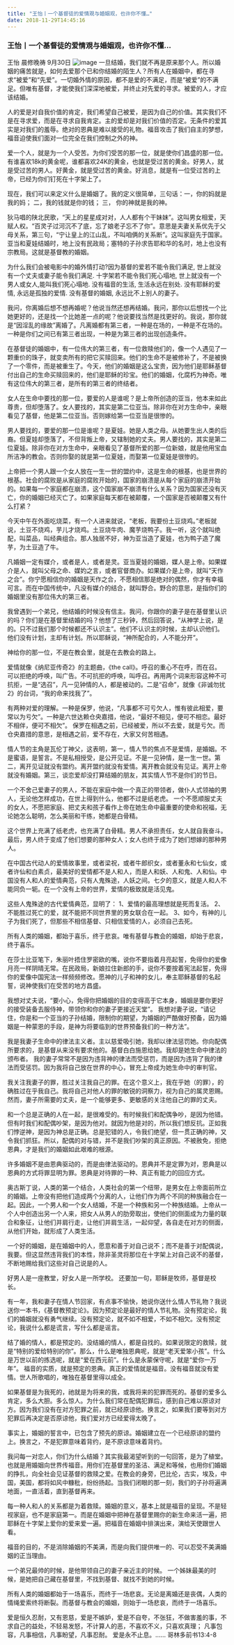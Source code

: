 ```yaml
---
title: "王怡丨一个基督徒的爱情覌与婚姻观，也许你不懂…"
date: 2018-11-29T14:45:16
---
```


### 王怡丨一个基督徒的爱情覌与婚姻观，也许你不懂…

王怡  晨修晚祷  9月30日
![image](https://user-images.githubusercontent.com/37917810/49229377-5105bd80-f428-11e8-9680-0cb14ed7a9a7.png)
一旦结婚，我们就不再是原来那个人。所以婚姻的痛苦就是，如何去爱那个已和你结婚的陌生人？所有人在婚姻中，都在寻求“被爱”和“先爱”。一切婚外情的原因，都不是爱的不满足，而是“被爱”的不满足。但唯有基督，才能使我们深深地被爱，并终止对先爱的寻求。被爱的人，才应该结婚。

人的爱是对自我价值的肯定，我们希望自己被爱，是因为自己的价值。其实我们不是在寻求爱，而是在寻求自我肯定。主的爱却是对我们价值的否定。无条件的爱其实是对我们的羞辱。绝对的恩典是难以接受的礼物。福音攻击了我们自主的梦想，福音迫使我们面对一位完全在我们控制之外的神。

爱一个人，就是为一个人受苦。为你们受苦的那一位，就是使你们昌盛的那一位。有谁喜欢18k的黄金呢，谁都喜欢24K的黄金，也就是受过苦的黄金。好男人，就是受过苦的男人。好黄金，就是受过苦的黄金。好消息，就是有一位受过苦的上帝，已经为你们钉死在十字架上了。

现在，我们可以来定义什么是婚姻了。我的定义很简单，三句话：一，你的妈就是我的妈； 二，我的钱就是你的钱； 三， 你的神就是我的神。

狄马唱的陕北民歌，“天上的星星成对对，人人都有个干妹妹”。这叫男女相爱，天赋人权。“百灵子过河沉不了底，忘了娘老子忘不了你”。意思是夫妻关系优先于父母关系，第三句，“宁让皇上的江山乱，不叫咱俩的关系断”。这叫家庭先于国家。亚当和夏娃结婚时，地上没有民政局；塞特的子孙求告耶和华的名时，地上也没有宗教局。这就是基督教的婚姻。



为什么我们会被电影中的婚外情打动?因为基督的爱若不能令我们满足, 世上就没有一个丈夫或妻子能令我们满足. 
十字架若不能令我们死心塌地, 世上就没有一个男人或女人,能叫我们死心塌地.
没有福音的生活, 生活永远在别处. 
没有耶稣的爱情, 永远是孤独的爱情.
没有基督的婚姻, 永远比不上别人的妻子。

我问，你离婚后想不想再婚呢？他说当然还想再结婚。我问，那你以后想找一个比她更好的，还是找一个比她差一点的呢？他说要找当然是找更好的。我说，那你就是“因淫乱的缘故”离婚了。凡离婚都有第三者，一种是在场的，一种是不在场的。一种是你们之间已有第三者出现，一种是为第三者的出现创造条件。

在基督徒的婚姻中，有一位伟大的第三者，有一位救赎他们的，像一个人遇见了一颗重价的珠子，就变卖所有的把它买赎回来。他们的生命不是被修补了，不是被换了一个零件，而是被重生了。今天，他们的婚姻是这么宝贵，因为他们是耶稣基督付出自己的生命买赎回来的，他们是耶稣的珍宝。他们的婚姻，化腐朽为神奇。唯有这位伟大的第三者，是所有的第三者的终结者。



女人在生命中要找的那一位，要爱的人是谁呢？是上帝所创造的亚当，他本来如此尊贵，但却堕落了。女人要找的，其实是第二位亚当。除非你在对方生命中，亲眼看见了基督，他是第二位亚当。否则嫁给第一位亚当是很惨的。

男人要找的，要爱的那一位是谁呢？是夏娃。她是人类之母。从她要生出人类的后裔。但夏娃却堕落了，不但背叛上帝，又辖制她的丈夫。男人要找的，其实是第二位夏娃。除非你在对方生命中，亲眼看见了基督所爱的那一位新娘，就是他用宝血所洁净的教会。否则你娶的就是第一位夏娃，而娶第一位夏娃是很惨的。

上帝把一个男人跟一个女人放在一生一世的盟约中，这是生命的根基，也是世界的根基。社会的腐败是从家庭的腐败开始的，国家的崩溃是从每个家庭的崩溃开始的。如果每一个家庭都在崩溃，这个国家崩不崩溃有什么关系？因为国家还没有灭亡，你的婚姻已经灭亡了。如果家庭每天都在被颠覆，一个国家是否被颠覆又有什么打紧？



今天中午在外面吃烧菜，有一个人进来就说，“老板，我要份土豆烧鸡。”老板就说，土豆不烧鸡，芋儿才烧鸡。土豆烧牛肉、魔芋烧鸭子。我一听，这个就叫绝配，叫菜品，叫经典组合。那人独居不好，神为亚当造了夏娃，也为鸭子造了魔芋，为土豆造了牛。
 
凡婚姻一定有媒介，或者是人，或者是灵。亚当夏娃的婚姻，媒人是上帝。如果媒介是人，就叫父母之命、媒妁之言，或者官督商办。如果媒介是上帝，就叫“天作之合”。你宁愿相信你的婚姻是天作之合，不愿相信那是绝对的偶然，你才有幸福可言。而在中国传统中，凡没有媒介的结合，就叫野合。野合的意思，是指你们的婚姻里没有那位伟大的第三者。

我曾遇到一个弟兄，他结婚的时候没有信主。我问，你跟你的妻子是在基督里认识的吗？你们是在基督里结婚的吗？他想了三秒钟，然后回答说，“从神学上说，是的。只不过我们那个时候都还不认识主”。他们不认识主的时候，主却认识他们。他们没有计划，主却有计划。所以耶稣说，“神所配合的，人不能分开”。

神给你的那一位，不是在教会里，就是在去教会的路上。



爱情就像《纳尼亚传奇2》的主题曲，《the call》。呼召的重心不在呼，而在召。可以拒绝的呼唤，叫广告。不可抗拒的呼唤，叫呼召。再用两个词来形容这种不可抗拒，一是“选召”，凡一见钟情的人，都是被动的。二是“召命”，就像《非诚勿扰2》的台词，“我的命来找我了”。

有两种对爱的理解。一种是保罗，他说，“凡事都不可亏欠人，惟有彼此相爱，要常以为亏欠”。一种是六世达赖仓央嘉措，他说，“最好不相见，便可不相恋。最好不相伴，便可不相欠”。
保罗在相遇之前，已经被爱，所以不去爱，就是亏欠。而仓央嘉措的意思，是相遇之前，爱不存在，大家又何苦相遇。

情人节的主角是瓦伦丁神父，这表明，第一，情人节的焦点不是爱情，是婚姻。不是蜜语，是誓言。不是私相授受，是公开见证。不是一见钟情，是一生一世。第二，离开见证就没有盟约。离开盟约就没有爱情。离开教会就没有见证。离开上帝就没有婚姻。第三，谈恋爱却没打算结婚的朋友，其实情人节不是你们的节日。



一个不舍己爱妻子的男人，不能在家庭中做一个真正的带领者，做仆人式领袖的男人，无论他怎样成功，在世上得到什么，他都不过是纸老虎。
一个不愿顺服丈夫的女人，不愿把家庭、把丈夫和孩子看作上帝在她生命中最重要的使命和祝福，无论她怎么聪明，怎么美丽和干练，她都是白骨精。

这个世界上充满了纸老虎，也充满了白骨精。男人不承担责任，女人就自我奋斗。最后，男人终于变成了他们想要的那种女人；女人也终于成为了她们想嫁的那种男人。

在中国古代动人的爱情故事里，或者梁祝，或者牛郎织女，或者董永和七仙女，或者许仙和白素贞，最美好的爱情都不是人和人，而是人和妖、人和鬼、人和仙。中国没有人和人的爱情典范，只有人鬼殊途，人妖之间。七夕的意义，就是人和人不能同负一轭。在一个没有上帝的世界，爱情的极致就是活见鬼。
 
这些人鬼殊途的古代爱情典范，显明了：
1、爱情的最高理想就是死而复活。
2、不能胜过死亡的爱，就不能把不同世界里的男女联合在一起。
3、如今，有神的儿子为我们死了，但那些不相信基督、只相信爱情的人，必须自己去死。

所有人类的婚姻，都始于喜乐，终于悲哀。唯有基督与教会的婚姻，却始于悲哀，终于喜乐。



在莎士比亚笔下，朱丽叶捂住罗密欧的嘴，说你不要指着月亮起誓，免得你的爱像月亮一样阴晴无常。在民政局，新娘拉住新郎的手，说你不要按着宪法起誓，免得你的爱像中国宪法一样频频修改。愿神的儿子和神的女儿，奉主耶稣基督的名起誓，说神使我们在受苦的地方昌盛。

我想对丈夫说，“要小心，免得你把婚姻的目的变得高于它本身，婚姻是要你更好的接受装备去服侍神，带领你和你的妻子更接近天堂”。
我想对妻子说，“请记住，你是和一个亚当的子孙结婚，限制你的期望，为婚姻的严酷做好预备，因为婚姻是一种蒙恩的手段，是神为将要临到的世界预备我们的一种方法”。

我是我妻子生命中的律法主义者。主以慈爱吸引她，我却以律法惩罚她。你向配偶所要求的，是基督从来没有要求他的。基督白白施恩给她。我却是她生命中律法的颁布者。
我的妻子常常不是因为违背神的律法而受惩罚，而是因为违背了我的律法而受惩罚。因为我将自己放在世界的中心，冒充上帝成为她生命中的审判官。

我关注我妻子的罪，胜过关注我自己的罪。在这个意义上，我在乎她（的罪），的确胜过在乎我自己。我将自己对他人的罪的敏锐的洞察力，视为自己的属灵恩赐。然而，妻子所需要的丈夫，是一个能够更多、更敏感的关注他自己的罪的丈夫。

和一个总是正确的人在一起，是很难受的。有时候我们和配偶争吵，是因为他错。但有时我们和配偶吵架，是因为他对。就因为他是对的，所以我们想反抗。正如我们悖逆神，是因为神总是正确。总是犯错的人，令我们绝望，但一贯正确的神，又令我们抓狂。所以，配偶的对与错，并不是我们吵架的真正原因。不被赦免，拒绝恩典，才是我们的婚姻如此艰难的根源。

许多婚姻不是由恩典驱动的，而是由律法驱动的。恩典并不是定罪为对，恩典是以恩典的方式将罪显明为罪。恩典是对待罪的一种、真正有能力的回应方式。



奥古斯丁说，人类的第一个结合，人类社会的第一个纽带，是男女在上帝面前所立的婚姻。上帝没有把他们造成两个分离的人，让他们作为两个不同的种族融合在一起。因此，一个男人和一个女人结婚，不是一个种族和另一个种族结婚。上帝从一个人中创造出另一个人来，把女人从男人的肋旁取出，使他们的侧面成为力量的联合和象征，让他们并肩行走，让他们并肩生活，一起仰望，各自走在对方的侧面，从他们开始，就形成了人类生活。

一个好的婚姻，是在婚姻中的人，愿意和善于对自己说不；而不是善于对配偶说，我要。但这显然违背我们的本性，除非圣灵将那位在十字架上对自己说不的基督，不断地赐给我们这些对自己说是的人。

好男人是一座教堂，好女人是一所学校。
还要加一句，耶稣是牧师，基督是校长。



有一年，我和妻子在情人节回家，有点事不愉快，她说你送什么情人节礼物？我说送你一本书，《基督教预定论》。因为预定论是最好的情人节礼物。没有预定论，我们的婚姻就没有勇气继续。没有预定论，就不如不相爱，不如不相欠。没有预定论，我说什么都是谎言，写什么都是谣言。

结了婚的情人，都是预定的。没结婚的情人，都是自找的。如果说限定的救赎，就是“特别的爱给特别的你”。那么，什么是唯独恩典呢，就是“老天爱笨小孩”。什么是万世以前的拣选呢，就是“爱在西元前”。什么是永蒙保守呢，就是“爱你一万年”。
福音的实质，就是预定的恩典。真正的爱情就是福音。没有福音就没有爱情。世人所歌唱的，唯独在基督里得以成全。

如果基督是为我死的，祂就是为将来的我，或我将来的犯罪而死的。基督的爱多么肯定，多么大胆。多么惊人。为什么我们常在配偶犯罪后，感到自己难以原谅对方。因为我们没有在对方犯罪之前，就已经原谅他。换言之，如果我们要等到对方犯罪后再决定是否原谅他，我们爱对方已经爱得太晚了。

事实上，婚姻的誓言中，已包含了预先的原谅。婚姻建立在一个已经原谅的盟约上。换言之，不是犯罪意味着背约，是不原谅意味着背约。



我问每一对恋人，你们为什么结婚？其实我最渴望听到的一句回答，是为了植堂。也就是用婚姻向世界传福音。用你们在基督里的圣洁、满足和等候，也用你们婚姻的挣扎，向全社会见证基督的救赎之爱。在教会的身旁，巴比伦，古实，埃及，中国，美国，都将如风中糠秕，纷纷扬起。当我们闭眼的那一刻，我们的子孙将遍满地面，一直活着，直到基督再来。

每一种人和人的关系都是为着救赎。婚姻的意义，基本上就是福音的呈现。不是轻视家庭，也不是家庭第一。而是在婚姻中把神在基督里赐你的新生命来活一遍，把耶稣在十字架上爱你的爱来爱一遍。把福音在婚姻中排演出来，演给天使跟世人看。

福音的目的，不是消除婚姻的不美满，而是向我们提供唯一的、可以忍受不美满婚姻的正当理由。

一个弟兄最帅的时候，是他带领自己的妻子亲近主的时候。
一个姊妹最美的时候，是她把自己藏在基督里，不找到基督、就找不到她的时候。

所有人类的婚姻都始于一场喜乐，而终于一场悲哀。无论是离婚还是丧偶，人类的情绳爱索终将断裂。而基督与教会的婚姻，则始于一场悲哀，而终于一场喜乐。



爱是恒久忍耐，又有恩慈，爱是不嫉妒，爱是不自夸，不张狂，不做害羞的事，不求自己的益处，不轻易发怒，不计算人的恶，不喜欢不义，只喜欢真理；
凡事包容，凡事相信，凡事盼望，凡事忍耐。
爱是永不止息。......
哥林多前书13:4-8

